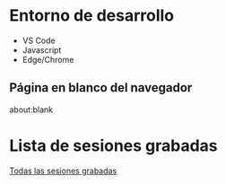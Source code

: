 # Entorno de desarrollo

- VS Code
- Javascript
- Edge/Chrome

## Página en blanco del navegador

about:blank

# Lista de sesiones grabadas

[Todas las sesiones grabadas](https://www.youtube.com/playlist?list=PLXDgesVAFKPYdhD6Uci5YhntNdUjESXWd)
